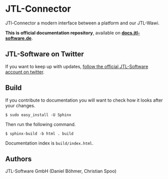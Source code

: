 JTL-Connector
=============

JTl-Connector a modern interface between a platform and our JTL-Wawi.

**This is official documentation repository**, available on [**docs.jtl-software.de**](http://docs.jtl-software.de).

JTL-Software on Twitter
-----------------------

If you want to keep up with updates, [follow the official JTL-Software account on twitter](https://twitter.com/jtlsoftware).

Build
-----

If you contribute to documentation you will want to check how it looks after your changes.

```
$ sudo easy_install -U Sphinx
```

Then run the following command.

```
$ sphinx-build -b html . build
```

Documentation index is `build/index.html`.

Authors
-------

JTL-Software GmbH (Daniel Böhmer, Christian Spoo)